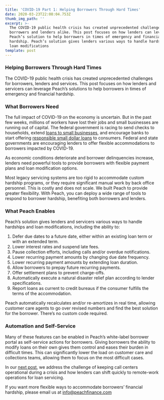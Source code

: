 ```yaml
---
title: 'COVID-19 Part 1: Helping Borrowers Through Hard Times'
date: 2020-03-23T22:08:04.753Z
thumb_img_path: ''
excerpt: >-
  The COVID-19 public health crisis has created unprecedented challenges for
  borrowers and lenders alike. This post focuses on how lenders can leverage
  Peach’s solution to help borrowers in times of emergency and financial
  hardship. Peach’s solution gives lenders various ways to handle hardships and
  loan modifications
template: post
---
```

### Helping Borrowers Through Hard Times

The COVID-19 public health crisis has created unprecedented challenges for borrowers, lenders and services. This post focuses on how lenders and servicers can leverage Peach’s solutions to help borrowers in times of emergency and financial hardship.

### What Borrowers Need

The full impact of COVID-19 on the economy is uncertain. But in the past few weeks, millions of workers have lost their jobs and small businesses are running out of capital. The federal government is racing to send checks to households, extend [loans to small businesses](https://www.inc.com/brit-morse/sba-loans-coronavirus-stimulus-package-cares-act.html), and encourage banks to start offering [responsible small dollar loans](https://news.bloomberglaw.com/banking-law/bank-regulators-urge-small-dollar-lending-in-covid-19-crisis) to consumers. Federal and state governments are encouraging lenders to offer flexible accommodations to borrowers impacted by COVID-19.


As economic conditions deteriorate and borrower delinquencies increase, lenders need powerful tools to provide borrowers with flexible payment plans and loan modification options. 

Most legacy servicing systems are too rigid to accommodate custom hardship programs, or they require significant manual work by back office personnel. This is costly and does not scale. We built Peach to provide greater flexibility. With Peach, you can deploy a wide range of tools to respond to borrower hardship, benefiting both borrowers and lenders.

### What Peach Enables

Peach’s solution gives lenders and servicers various ways to handle hardships and loan modifications, including the ability to:

1. Defer due dates to a future date, either within an existing loan term or with an extended term.
2. Lower interest rates and suspend late fees.
3. Pause collection efforts, including calls and/or overdue notifications.
4. Lower recurring payment amounts by changing due date frequency.
5. Lower recurring payment amounts by extending loan duration.
6. Allow borrowers to prepay future recurring payments.
7. Offer settlement plans to prevent charge-offs.
8. Automatically execute a natural disaster relief plan according to lender specifications.
9. Report loans as current to credit bureaus if the consumer fulfills the terms of the accommodation.

Peach automatically recalculates and/or re-amortizes in real time, allowing customer care agents to go over revised numbers and find the best solution for the borrower. There’s no custom code required.

### Automation and Self-Service

Many of these features can be enabled in Peach’s white-label borrower portal as self-service actions for borrowers. Giving borrowers the ability to modify loans on their own gives them control and eases their burden in difficult times. This can significantly lower the load on customer care and collections teams, allowing them to focus on the most difficult cases.

In our [next post](https://blog.peachfinance.com/posts/covid-19-part-2-how-to-prepare-your-servicing-operation-for-a-post-pandemic-world/), we address the challenge of keeping call centers operational during a crisis and how lenders can shift quickly to remote-work operations for loan servicing.

If you want more flexible ways to accommodate borrowers’ financial hardship, please email us at [info@peachfinance.com](mailto:info@peachfinance.com)